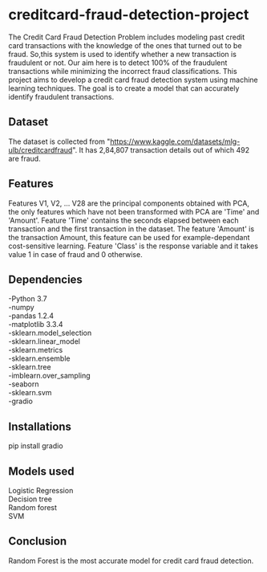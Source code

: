 # creditcard-fraud-detection-project
The Credit Card Fraud Detection Problem includes modeling past credit card transactions with the knowledge of the ones that turned out to be fraud.
So,this system is used to identify whether a new transaction is fraudulent or not. 
Our aim here is to detect 100% of the fraudulent transactions while minimizing the incorrect fraud classifications.
This project aims to develop a credit card fraud detection system using machine learning techniques.
The goal is to create a model that can accurately identify fraudulent transactions.

## Dataset
 The dataset is collected from "https://www.kaggle.com/datasets/mlg-ulb/creditcardfraud".
 It has 2,84,807 transaction details out of which 492 are fraud.
 
 ## Features
  Features V1, V2, … V28 are the principal components obtained with PCA, the only features which have not been transformed with PCA are 'Time' and 'Amount'.
  Feature 'Time' contains the seconds elapsed between each transaction and the first transaction in the dataset.
  The feature 'Amount' is the transaction Amount, this feature can be used for example-dependant cost-sensitive learning.
  Feature 'Class' is the response variable and it takes value 1 in case of fraud and 0 otherwise.

  ## Dependencies
  -Python 3.7 <br /> 
  -numpy  <br />
  -pandas 1.2.4  <br />
  -matplotlib 3.3.4  <br />
  -sklearn.model_selection <br />
  -sklearn.linear_model <br />
  -sklearn.metrics <br />
  -sklearn.ensemble <br />
  -sklearn.tree <br />
  -imblearn.over_sampling <br />
  -seaborn <br />
  -sklearn.svm <br />
  -gradio

  ## Installations
  pip install gradio

  ## Models used
  Logistic Regression <br />
  Decision tree <br />
  Random forest <br />
  SVM
  
  ## Conclusion
  Random Forest is the most accurate model for credit card fraud detection.
